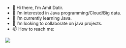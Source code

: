 - 👋 Hi there, I’m Amit Datir.
- 👀 I’m interested in Java programming/Cloud/Big data.
- 🌱 I’m currently learning Java.
- 💞️ I’m looking to collaborate on java projects.
- 📫 How to reach me: 

<!---
AmitDatir/AmitDatir is a ✨ special ✨ repository because its `README.md` (this file) appears on your GitHub profile.
You can click the Preview link to take a look at your changes.
--->
![](https://komarev.com/ghpvc/?username=AmitDatir&color=blueviolet)
